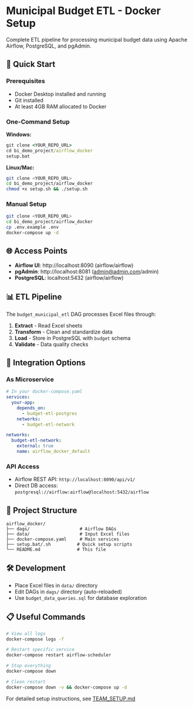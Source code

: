 # Municipal Budget ETL - Docker Setup

Complete ETL pipeline for processing municipal budget data using Apache Airflow, PostgreSQL, and pgAdmin.

## 🚀 Quick Start

### Prerequisites
- Docker Desktop installed and running
- Git installed
- At least 4GB RAM allocated to Docker

### One-Command Setup

**Windows:**
```cmd
git clone <YOUR_REPO_URL>
cd bi_demo_project/airflow_docker
setup.bat
```

**Linux/Mac:**
```bash
git clone <YOUR_REPO_URL>
cd bi_demo_project/airflow_docker
chmod +x setup.sh && ./setup.sh
```

### Manual Setup
```bash
git clone <YOUR_REPO_URL>
cd bi_demo_project/airflow_docker
cp .env.example .env
docker-compose up -d
```

## 🌐 Access Points
- **Airflow UI**: http://localhost:8090 (airflow/airflow)
- **pgAdmin**: http://localhost:8081 (admin@admin.com/admin) 
- **PostgreSQL**: localhost:5432 (airflow/airflow)

## 📊 ETL Pipeline
The `budget_municipal_etl` DAG processes Excel files through:
1. **Extract** - Read Excel sheets
2. **Transform** - Clean and standardize data
3. **Load** - Store in PostgreSQL with `budget` schema
4. **Validate** - Data quality checks

## 🔧 Integration Options

### As Microservice
```yaml
# In your docker-compose.yaml
services:
  your-app:
    depends_on:
      - budget-etl-postgres
    networks:
      - budget-etl-network

networks:
  budget-etl-network:
    external: true
    name: airflow_docker_default
```

### API Access
- Airflow REST API: `http://localhost:8090/api/v1/`
- Direct DB access: `postgresql://airflow:airflow@localhost:5432/airflow`

## 📁 Project Structure
```
airflow_docker/
├── dags/                   # Airflow DAGs
├── data/                   # Input Excel files
├── docker-compose.yaml     # Main services
├── setup.bat/.sh          # Quick setup scripts
└── README.md              # This file
```

## 🛠️ Development
- Place Excel files in `data/` directory
- Edit DAGs in `dags/` directory (auto-reloaded)
- Use `budget_data_queries.sql` for database exploration

## 📋 Useful Commands
```bash
# View all logs
docker-compose logs -f

# Restart specific service
docker-compose restart airflow-scheduler

# Stop everything
docker-compose down

# Clean restart
docker-compose down -v && docker-compose up -d
```

For detailed setup instructions, see [TEAM_SETUP.md](TEAM_SETUP.md)